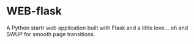 # WEB-flask
A Python startr web application built with Flask and a little love... oh
and SWUP for smooth page transitions. 
